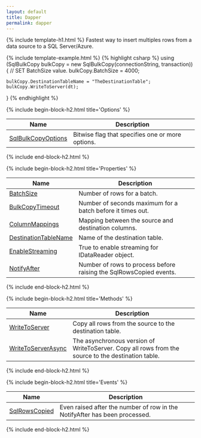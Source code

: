 ```yaml
---
layout: default
title: Dapper 
permalink: dapper
---
```


{% include template-h1.html %}
Fastest way to insert multiples rows from a data source to a SQL Server/Azure.

{% include template-example.html %} 
{% highlight csharp %}
using (SqlBulkCopy bulkCopy = new SqlBulkCopy(connectionString, transaction))
{
    // SET BatchSize value.
    bulkCopy.BatchSize = 4000;

    bulkCopy.DestinationTableName = "TheDestinationTable";
    bulkCopy.WriteToServer(dt);
}
{% endhighlight %}

{% include begin-block-h2.html title='Options' %}
<table class="table table-striped table-hover table-responsive">
	<thead>
		<th>Name</th>
		<th>Description</th>		
	</thead>
	<tbody>
		<tr>
			<td><a href='batchsize'>SqlBulkCopyOptions</a></td>
			<td>Bitwise flag that specifies one or more options.</td>
		</tr>
	</tbody>
</table>
{% include end-block-h2.html %}

{% include begin-block-h2.html title='Properties' %}
<table class="table table-striped table-hover table-responsive">
	<thead>
		<th>Name</th>
		<th>Description</th>		
	</thead>
	<tbody>
		<tr>
			<td><a href='batchsize'>BatchSize</a></td>
			<td>Number of rows for a batch.</td>
		</tr>
		<tr>
			<td><a href='bulkcopytimeout'>BulkCopyTimeout</a></td>
			<td>Number of seconds maximum for a batch before it times out.</td>
		</tr>
		<tr>
			<td><a href='columnmappings'>ColumnMappings</a></td>
			<td>Mapping between the source and destination columns.</td>
		</tr>
		<tr>
			<td><a href='destinationtablename'>DestinationTableName</a></td>
			<td>Name of the destination table.</td>
		</tr>
		<tr>
			<td><a href='enablestreaming'>EnableStreaming</a></td>
			<td>True to enable streaming for IDataReader object.</td>
		</tr>
		<tr>
			<td><a href='notifyafter'>NotifyAfter</a></td>
			<td>Number of rows to process before raising the SqlRowsCopied events.</td>
		</tr>
	</tbody>
</table>
{% include end-block-h2.html %}

{% include begin-block-h2.html title='Methods' %}
<table class="table table-striped table-hover table-responsive">
	<thead>
		<th>Name</th>
		<th>Description</th>		
	</thead>
	<tbody>
		<tr>
			<td><a href='writetoserver'>WriteToServer</a></td>
			<td>Copy all rows from the source to the destination table.</td>
		</tr>
		<tr>
			<td><a href='writetoserverasync'>WriteToServerAsync</a></td>
			<td>The asynchronous version of WriteToServer. Copy all rows from the source to the destination table.</td>
		</tr>
	</tbody>
</table>
{% include end-block-h2.html %}

{% include begin-block-h2.html title='Events' %}
<table class="table table-striped table-hover table-responsive">
	<thead>
		<th>Name</th>
		<th>Description</th>		
	</thead>
	<tbody>
		<tr>
			<td><a href='sqlrowscopied'>SqlRowsCopied</a></td>
			<td>Even raised after the number of row in the NotifyAfter has been processed.</td>
		</tr>
	</tbody>
</table>
{% include end-block-h2.html %}
